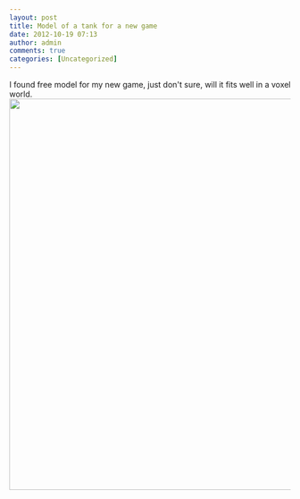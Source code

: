 ```yaml
---
layout: post
title: Model of a tank for a new game
date: 2012-10-19 07:13
author: admin
comments: true
categories: [Uncategorized]
---
```

I found free model for my new game, just don't sure, will it fits well in a voxel world.
<a href="/blog/images/uploads/2012/10/tank_in_editor.jpg"><img class="alignnone size-full wp-image-316" title="tank_in_editor" src="/blog/images/uploads/2012/10/tank_in_editor.jpg" alt="" width="700" /></a>
